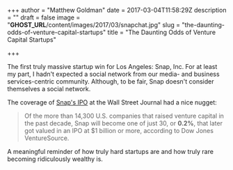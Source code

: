 +++
author = "Matthew Goldman"
date = 2017-03-04T11:58:29Z
description = ""
draft = false
image = "__GHOST_URL__/content/images/2017/03/snapchat.jpg"
slug = "the-daunting-odds-of-venture-capital-startups"
title = "The Daunting Odds of Venture Capital Startups"

+++


The first truly massive startup win for Los Angeles: Snap, Inc. For at least my part, I hadn't expected a social network from our media- and business services-centric community. Although, to be fair, Snap doesn't consider themselves a social network.

The coverage of [Snap's IPO](https://www.wsj.com/articles/winning-bet-on-snap-shows-lucks-leading-role-in-venture-business-1488398634) at the Wall Street Journal had a nice nugget:

> Of the more than 14,300 U.S. companies that raised venture capital in the past decade, Snap will become one of just 30, or **0.2%**, that later got valued in an IPO at $1 billion or more, according to Dow Jones VentureSource.

A meaningful reminder of how truly hard startups are and how truly rare becoming ridiculously wealthy is.

